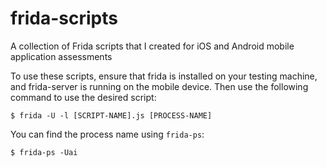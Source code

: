 # frida-scripts
A collection of Frida scripts that I created for iOS and Android mobile application assessments

To use these scripts, ensure that frida is installed on your testing machine, and frida-server is running on the mobile device. Then use the following command to use the desired script:

```
$ frida -U -l [SCRIPT-NAME].js [PROCESS-NAME]
```

You can find the process name using ```frida-ps```:

```
$ frida-ps -Uai
```
